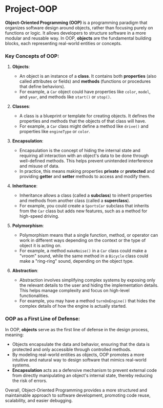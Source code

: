 # Project-OOP 

**Object-Oriented Programming (OOP)** is a programming paradigm that organizes software design around objects, rather than focusing purely on functions or logic. It allows developers to structure software in a more modular and reusable way. In OOP, **objects** are the fundamental building blocks, each representing real-world entities or concepts.

### Key Concepts of OOP:

1. **Objects**: 
   - An object is an instance of a **class**. It contains both **properties** (also called attributes or fields) and **methods** (functions or procedures that define behaviors).
   - For example, a `Car` object could have properties like `color`, `model`, and `year`, and methods like `start()` or `stop()`.

2. **Classes**: 
   - A class is a blueprint or template for creating objects. It defines the properties and methods that the objects of that class will have.
   - For example, a `Car` class might define a method like `drive()` and properties like `engineType` or `color`.

3. **Encapsulation**: 
   - Encapsulation is the concept of hiding the internal state and requiring all interaction with an object's data to be done through well-defined methods. This helps prevent unintended interference and misuse of data.
   - In practice, this means making properties **private** or **protected** and providing **getter** and **setter** methods to access and modify them.

4. **Inheritance**:
   - Inheritance allows a class (called a **subclass**) to inherit properties and methods from another class (called a **superclass**).
   - For example, you could create a `SportsCar` subclass that inherits from the `Car` class but adds new features, such as a method for high-speed driving.

5. **Polymorphism**:
   - Polymorphism means that a single function, method, or operator can work in different ways depending on the context or the type of object it is acting on.
   - For example, a method `makeNoise()` in a `Car` class could make a "vroom" sound, while the same method in a `Bicycle` class could make a "ring-ring" sound, depending on the object type.

6. **Abstraction**:
   - Abstraction involves simplifying complex systems by exposing only the relevant details to the user and hiding the implementation details. This helps manage complexity and focus on high-level functionalities.
   - For example, you may have a method `turnOnEngine()` that hides the complex details of how the engine is actually started.

### OOP as a First Line of Defense:

In OOP, **objects** serve as the first line of defense in the design process, meaning:

- Objects encapsulate the data and behavior, ensuring that the data is protected and only accessible through controlled methods.
- By modeling real-world entities as objects, OOP promotes a more intuitive and natural way to design software that mimics real-world systems.
- **Encapsulation** acts as a defensive mechanism to prevent external code from directly manipulating an object's internal state, thereby reducing the risk of errors.

Overall, Object-Oriented Programming provides a more structured and maintainable approach to software development, promoting code reuse, scalability, and easier debugging.